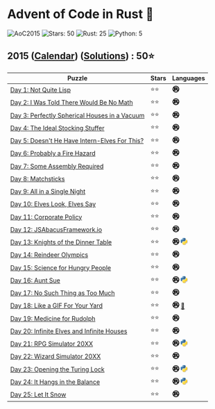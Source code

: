# Advent of Code in Rust 🦀

![AoC2015](https://img.shields.io/badge/Advent_of_Code-2015-8A2BE2)
![Stars: 50](https://img.shields.io/badge/Stars-50⭐-blue)
![Rust: 25](https://img.shields.io/badge/Rust-25-cyan?logo=Rust)
![Python: 5](https://img.shields.io/badge/Python-5-cyan?logo=Python)

## 2015 ([Calendar](https://adventofcode.com/2015)) ([Solutions](../2015/)) : 50⭐

Puzzle                                                                               | Stars | Languages
------------------------------------------------------------------------------------ | ----- | -----------
[Day 1: Not Quite Lisp](https://adventofcode.com/2015/day/1)                         | ⭐⭐  | [![Rust](../scripts/assets/rust.png)](../2015/day1/day1.rs)
[Day 2: I Was Told There Would Be No Math](https://adventofcode.com/2015/day/2)      | ⭐⭐  | [![Rust](../scripts/assets/rust.png)](../2015/day2/day2.rs)
[Day 3: Perfectly Spherical Houses in a Vacuum](https://adventofcode.com/2015/day/3) | ⭐⭐  | [![Rust](../scripts/assets/rust.png)](../2015/day3/day3.rs)
[Day 4: The Ideal Stocking Stuffer](https://adventofcode.com/2015/day/4)             | ⭐⭐  | [![Rust](../scripts/assets/rust.png)](../2015/day4/day4.rs)
[Day 5: Doesn't He Have Intern-Elves For This?](https://adventofcode.com/2015/day/5) | ⭐⭐  | [![Rust](../scripts/assets/rust.png)](../2015/day5/day5.rs)
[Day 6: Probably a Fire Hazard](https://adventofcode.com/2015/day/6)                 | ⭐⭐  | [![Rust](../scripts/assets/rust.png)](../2015/day6/day6.rs)
[Day 7: Some Assembly Required](https://adventofcode.com/2015/day/7)                 | ⭐⭐  | [![Rust](../scripts/assets/rust.png)](../2015/day7/day7.rs)
[Day 8: Matchsticks](https://adventofcode.com/2015/day/8)                            | ⭐⭐  | [![Rust](../scripts/assets/rust.png)](../2015/day8/day8.rs)
[Day 9: All in a Single Night](https://adventofcode.com/2015/day/9)                  | ⭐⭐  | [![Rust](../scripts/assets/rust.png)](../2015/day9/day9.rs)
[Day 10: Elves Look, Elves Say](https://adventofcode.com/2015/day/10)                | ⭐⭐  | [![Rust](../scripts/assets/rust.png)](../2015/day10/day10.rs)
[Day 11: Corporate Policy](https://adventofcode.com/2015/day/11)                     | ⭐⭐  | [![Rust](../scripts/assets/rust.png)](../2015/day11/day11.rs)
[Day 12: JSAbacusFramework.io](https://adventofcode.com/2015/day/12)                 | ⭐⭐  | [![Rust](../scripts/assets/rust.png)](../2015/day12/day12.rs)
[Day 13: Knights of the Dinner Table](https://adventofcode.com/2015/day/13)          | ⭐⭐  | [![Rust](../scripts/assets/rust.png)](../2015/day13/day13.rs) [![Python](../scripts/assets/python.png)](../2015/day13/day13.py)
[Day 14: Reindeer Olympics](https://adventofcode.com/2015/day/14)                    | ⭐⭐  | [![Rust](../scripts/assets/rust.png)](../2015/day14/day14.rs)
[Day 15: Science for Hungry People](https://adventofcode.com/2015/day/15)            | ⭐⭐  | [![Rust](../scripts/assets/rust.png)](../2015/day15/day15.rs)
[Day 16: Aunt Sue](https://adventofcode.com/2015/day/16)                             | ⭐⭐  | [![Rust](../scripts/assets/rust.png)](../2015/day16/day16.rs) [![Python](../scripts/assets/python.png)](../2015/day16/day16.py)
[Day 17: No Such Thing as Too Much](https://adventofcode.com/2015/day/17)            | ⭐⭐  | [![Rust](../scripts/assets/rust.png)](../2015/day17/day17.rs)
[Day 18: Like a GIF For Your Yard](https://adventofcode.com/2015/day/18)             | ⭐⭐  | [![Rust](../scripts/assets/rust.png)](../2015/day18/day18.rs) [🎁](../2015/day18/README.md)
[Day 19: Medicine for Rudolph](https://adventofcode.com/2015/day/19)                 | ⭐⭐  | [![Rust](../scripts/assets/rust.png)](../2015/day19/day19.rs)
[Day 20: Infinite Elves and Infinite Houses](https://adventofcode.com/2015/day/20)   | ⭐⭐  | [![Rust](../scripts/assets/rust.png)](../2015/day20/day20.rs)
[Day 21: RPG Simulator 20XX](https://adventofcode.com/2015/day/21)                   | ⭐⭐  | [![Rust](../scripts/assets/rust.png)](../2015/day21/day21.rs) [![Python](../scripts/assets/python.png)](../2015/day21/day21.py)
[Day 22: Wizard Simulator 20XX](https://adventofcode.com/2015/day/22)                | ⭐⭐  | [![Rust](../scripts/assets/rust.png)](../2015/day22/day22.rs)
[Day 23: Opening the Turing Lock](https://adventofcode.com/2015/day/23)              | ⭐⭐  | [![Rust](../scripts/assets/rust.png)](../2015/day23/day23.rs) [![Python](../scripts/assets/python.png)](../2015/day23/day23.py)
[Day 24: It Hangs in the Balance](https://adventofcode.com/2015/day/24)              | ⭐⭐  | [![Rust](../scripts/assets/rust.png)](../2015/day24/day24.rs) [![Python](../scripts/assets/python.png)](../2015/day24/day24.py)
[Day 25: Let It Snow](https://adventofcode.com/2015/day/25)                          | ⭐⭐  | [![Rust](../scripts/assets/rust.png)](../2015/day25/day25.rs)
